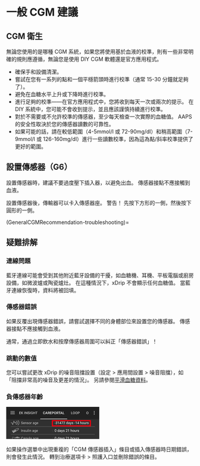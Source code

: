 # 一般 CGM 建議

## CGM 衛生

無論您使用的是哪種 CGM 系統，如果您將使用基於血液的校準，則有一些非常明確的規則應遵循，無論您是使用 DIY CGM 軟體還是官方應用程式。

-   確保手和設備清潔。
-   嘗試在您有一系列的點和一個平穩箭頭時進行校準（通常 15-30 分鐘就足夠了）。
-   避免在血糖水平上升或下降時進行校準。
-   進行足夠的校準——在官方應用程式中，您將收到每天一次或兩次的提示。 在 DIY 系統中，您可能不會收到提示，並且應該謹慎持續進行校準。
-   對於不需要或不允許校準的傳感器，至少每天檢查一次實際的血糖值。 AAPS 的安全性取決於您的傳感器讀數的可靠性。
-   如果可能的話，請在較低範圍（4-5mmol/l 或 72-90mg/dl）和稍高範圍（7-9mmol/l 或 126-160mg/dl）進行一些讀數校準，因為這為點/斜率校準提供了更好的範圍。

## 設置傳感器（G6）

設置傳感器時，建議不要過度壓下插入器，以避免出血。 傳感器接點不應接觸到血液。

設置傳感器後，傳輸器可以卡入傳感器座。 警告！ 先按下方形的一側，然後按下圓形的一側。

(GeneralCGMRecommendation-troubleshooting)=
## 疑難排解

### 連線問題

藍牙連線可能會受到其他附近藍牙設備的干擾，如血糖機、耳機、平板電腦或廚房設備，如微波爐或陶瓷爐灶。 在這種情況下，xDrip 不會顯示任何血糖值。 當藍牙連線恢復時，資料將被回填。

### 傳感器錯誤

如果反覆出現傳感器錯誤，請嘗試選擇不同的身體部位來設置您的傳感器。 傳感器接點不應接觸到血液。

通常，通過立即飲水和按摩傳感器周圍可以糾正「傳感器錯誤」！

### 跳動的數值

您可以嘗試更改 xDrip 的噪音阻擋設置（設定 > 應用間設置 > 噪音阻擋），如「阻擋非常高的噪音及更差的情況」。 另請參閱[平滑血糖資料](../Usage/Smoothing-Blood-Glucose-Data-in-xDrip.md)。

### 負傳感器年齡

![負傳感器年齡](../images/Troubleshooting_SensorAge.png)

如果操作選單中出現重複的「CGM 傳感器插入」條目或插入傳感器時日期錯誤，則會發生此情況。 轉到治療選項卡 > 照護入口並刪除錯誤的條目。
